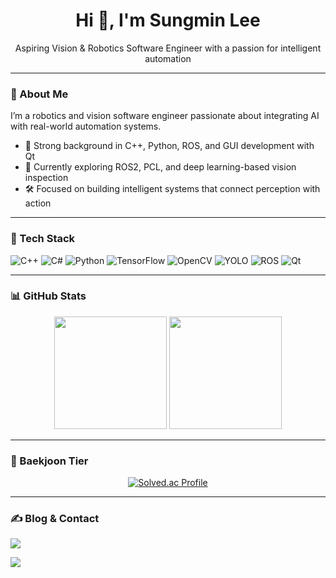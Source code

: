 <h1 align="center">Hi 👋, I'm Sungmin Lee</h1>
<p align="center">Aspiring Vision & Robotics Software Engineer with a passion for intelligent automation</p>

---

### 🚀 About Me

I’m a robotics and vision software engineer passionate about integrating AI with real-world automation systems.

- 🧠 Strong background in C++, Python, ROS, and GUI development with Qt  
- 🌱 Currently exploring ROS2, PCL, and deep learning-based vision inspection  
- 🛠️ Focused on building intelligent systems that connect perception with action
  
---

### 🧰 Tech Stack
![C++](https://img.shields.io/badge/C++-00599C?style=flat&logo=cplusplus&logoColor=white)
![C#](https://img.shields.io/badge/C%23-239120?style=flat&logo=c-sharp&logoColor=white)
![Python](https://img.shields.io/badge/Python-3776AB?style=flat&logo=python&logoColor=white)
![TensorFlow](https://img.shields.io/badge/TensorFlow-FF6F00?style=flat&logo=tensorflow&logoColor=white)
![OpenCV](https://img.shields.io/badge/OpenCV-5C3EE8?style=flat&logo=opencv&logoColor=white)
![YOLO](https://img.shields.io/badge/YOLOv8-FFB400?style=flat&logo=ai&logoColor=black)
![ROS](https://img.shields.io/badge/ROS-22314E?style=flat&logo=ros&logoColor=white)
![Qt](https://img.shields.io/badge/Qt-41CD52?style=flat&logo=qt&logoColor=white)

---

### 📊 GitHub Stats

<p align="center">
  <img src="https://github-readme-stats.vercel.app/api?username=qqqlsm95&show_icons=true&theme=tokyonight" height="180"/>
  <img src="https://github-readme-stats.vercel.app/api/top-langs/?username=qqqlsm95&layout=compact&theme=tokyonight" height="180"/>
</p>

---

### 🏅 Baekjoon Tier

<p align="center">
  <a href="https://solved.ac/qqqlsm">
    <img src="http://mazassumnida.wtf/api/v2/generate_badge?boj=qqqlsm" alt="Solved.ac Profile"/>
  </a>
</p>

---

### ✍️ Blog & Contact

<p align="left">
  <a href="mailto:qqqlsm@gmail.com"><img src="https://img.shields.io/badge/Email-qqqlsm@gmail.com-blue?style=flat&logo=gmail"></a>
  
  <a href="https://yourblog.tistory.com"><img src="https://img.shields.io/badge/Blog-Tistory-black?style=flat&logo=tistory"></a>
</p>

